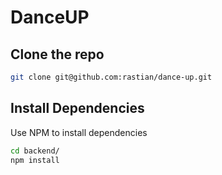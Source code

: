 # DanceUP

## Clone the repo

```bash
git clone git@github.com:rastian/dance-up.git
```

## Install Dependencies

Use NPM to install dependencies

```bash
cd backend/
npm install
```
